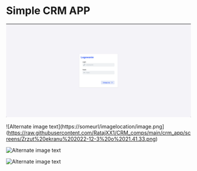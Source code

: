 # Simple CRM APP

![Alternate image text](https://raw.githubusercontent.com/RatajXX1/CRM_comps/main/crm_app/screens/Zrzut%20ekranu%202022-12-3%20o%2021.41.33.png?raw=true)

![Alternate image text](https://someurl/imagelocation/image.png](https://raw.githubusercontent.com/RatajXX1/CRM_comps/main/crm_app/screens/Zrzut%20ekranu%202022-12-3%20o%2021.41.33.png)

![Alternate image text]([https://someurl/imagelocation/image.png](https://raw.githubusercontent.com/RatajXX1/CRM_comps/main/crm_app/screens/Zrzut%20ekranu%202022-12-3%20o%2021.41.33.png?raw=true))

![Alternate image text]([https://someurl/imagelocation/image.png](https://raw.githubusercontent.com/RatajXX1/CRM_comps/main/crm_app/screens/Zrzut%20ekranu%202022-12-3%20o%2021.41.33.png?raw=true))
 
